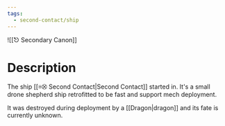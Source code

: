 ```yaml
---
tags:
  - second-contact/ship
---
```

![[⎋ Secondary Canon]]

# Description
The ship [[⍟⛒ Second Contact|Second Contact]] started in. It's a small drone shepherd ship retrofitted to be fast and support mech deployment. 

It was destroyed during deployment by a [[Dragon|dragon]] and its fate is currently unknown.